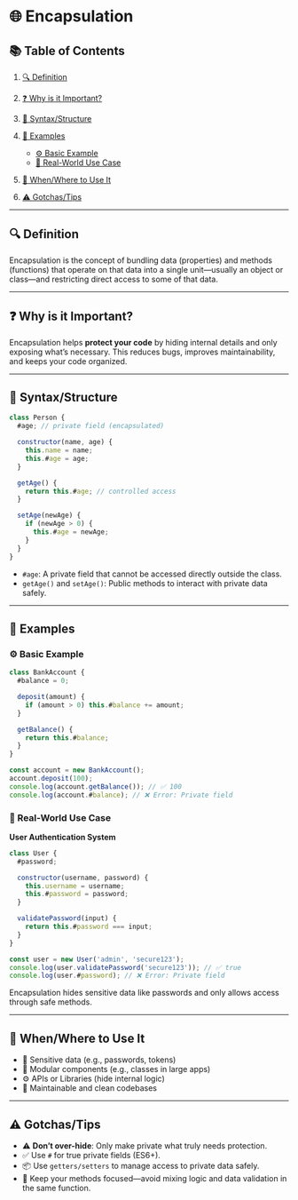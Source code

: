 # 🌐 Encapsulation

## 📚 Table of Contents

1. [🔍 Definition](#-definition)
2. [❓ Why is it Important?](#-why-is-it-important)
3. [🧱 Syntax/Structure](#-syntaxstructure)
4. [🧪 Examples](#-examples)

   - [⚙️ Basic Example](#-basic-example)
   - [🏢 Real-World Use Case](#-real-world-use-case)

5. [📌 When/Where to Use It](#-whenwhere-to-use-it)
6. [⚠️ Gotchas/Tips](#-gotchastips)

---

## 🔍 Definition

Encapsulation is the concept of bundling data (properties) and methods
(functions) that operate on that data into a single unit—usually an object or
class—and restricting direct access to some of that data.

---

## ❓ Why is it Important?

Encapsulation helps **protect your code** by hiding internal details and only
exposing what’s necessary. This reduces bugs, improves maintainability, and
keeps your code organized.

---

## 🧱 Syntax/Structure

```javascript
class Person {
  #age; // private field (encapsulated)

  constructor(name, age) {
    this.name = name;
    this.#age = age;
  }

  getAge() {
    return this.#age; // controlled access
  }

  setAge(newAge) {
    if (newAge > 0) {
      this.#age = newAge;
    }
  }
}
```

- `#age`: A private field that cannot be accessed directly outside the class.
- `getAge()` and `setAge()`: Public methods to interact with private data
  safely.

---

## 🧪 Examples

### ⚙️ Basic Example

```javascript
class BankAccount {
  #balance = 0;

  deposit(amount) {
    if (amount > 0) this.#balance += amount;
  }

  getBalance() {
    return this.#balance;
  }
}

const account = new BankAccount();
account.deposit(100);
console.log(account.getBalance()); // ✅ 100
console.log(account.#balance); // ❌ Error: Private field
```

### 🏢 Real-World Use Case

**User Authentication System**

```javascript
class User {
  #password;

  constructor(username, password) {
    this.username = username;
    this.#password = password;
  }

  validatePassword(input) {
    return this.#password === input;
  }
}

const user = new User('admin', 'secure123');
console.log(user.validatePassword('secure123')); // ✅ true
console.log(user.#password); // ❌ Error: Private field
```

Encapsulation hides sensitive data like passwords and only allows access through
safe methods.

---

## 📌 When/Where to Use It

- 🔐 Sensitive data (e.g., passwords, tokens)
- 🧩 Modular components (e.g., classes in large apps)
- ⚙️ APIs or Libraries (hide internal logic)
- 🧼 Maintainable and clean codebases

---

## ⚠️ Gotchas/Tips

- ⚠️ **Don’t over-hide**: Only make private what truly needs protection.
- ✅ Use `#` for true private fields (ES6+).
- 📦 Use `getters/setters` to manage access to private data safely.
- 🧪 Keep your methods focused—avoid mixing logic and data validation in the
  same function.
